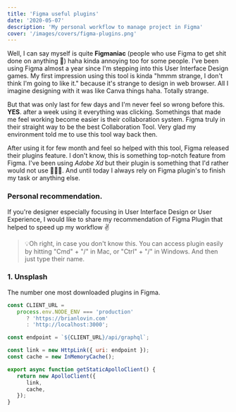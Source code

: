 ```yaml
---
title: 'Figma useful plugins'
date: '2020-05-07'
description: 'My personal workflow to manage project in Figma'
cover: '/images/covers/figma-plugins.png'
---
```


Well, I can say myself is quite **Figmaniac** (people who use Figma to get shit done on anything 🥴) haha kinda annoying too for some people. I've been using Figma almost a year since I'm stepping into this User Interface Design games. My first impression using this tool is kinda "hmmm strange, I don't think I'm going to like it." because it's strange to design in web browser. All I imagine designing with it was like Canva things haha. Totally strange.

But that was only last for few days and I'm never feel so wrong before this. **YES**. after a week using it everything was clicking. Somethings that made me feel working become easier is their collaboration system. Figma truly in their straight way to be the best Collaboration Tool. Very glad my environment told me to use this tool way back then.

After using it for few month and feel so helped with this tool, Figma released their plugins feature. I don't know, this is something top-notch feature from Figma. I've been using _Adobe Xd_ but their plugin is something that I'd rather would not use 💆🏻‍♂️. And until today I always rely on Figma plugin's to finish my task or anything else.

### Personal recommendation.

If you're designer especially focusing in User Interface Design or User Experience, I would like to share my recommendation of Figma Plugin that helped to speed up my workflow ✌️

> 💡Oh right, in case you don't know this. You can access plugin easily by hitting "Cmd" + "/" in Mac, or "Ctrl" + "/" in Windows. And then just type their name.

### 1. Unsplash

The number one most downloaded plugins in Figma.

```js
const CLIENT_URL =
   process.env.NODE_ENV === 'production'
      ? 'https://brianlovin.com'
      : 'http://localhost:3000';

const endpoint = `${CLIENT_URL}/api/graphql`;

const link = new HttpLink({ uri: endpoint });
const cache = new InMemoryCache();

export async function getStaticApolloClient() {
   return new ApolloClient({
      link,
      cache,
   });
}
```
